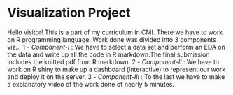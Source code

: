 #                                     Visualization Project
Hello visitor! This is a part of my curriculum in CMI. There we have to work on R programming language.
Work done was divided into 3 components viz...
1 - *Component-I* : We have to select a data set and perform an EDA on the data and write up all the code in R markdown.The final submission includes the knitted pdf from R markdown.
2 - *Component-II* : We have to work on R shiny to make up a dashboard (interactive) to represent our work and deploy it on the server.
3 - *Component-III* : To the last we have to make a explanatory video of the work done of nearly 5 minutes. 
